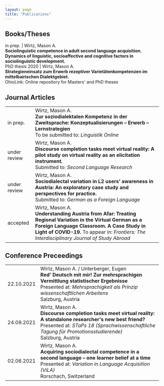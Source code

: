 ```yaml
---
layout: page
title: "Publications"
---
```


## Books/Theses

in prep. | Wirtz, Mason A. <br> **Sociolinguistic competence in adult second language acquisition. Dynamics of linguistic, socioaffective and cognitive factors in sociolinguistic development.** <br> PhD thesis
2020 | Wirtz, Mason A. <br> **Strategieneinsatz zum Erwerb rezeptiver Varietätenkompetenzen im mittelbairischen Dialektgebiet.** <br> OhioLink: Online repository for Masters' and PhD theses


## Journal Articles

| | |
---|---
in prep. | Wirtz, Mason A. <br> **Zur soziodialektalen Kompetenz in der Zweitsprache: Konzeptualisierungen – Erwerb – Lernstrategien** <br> To be submitted to: *Linguistik Online*
under review | Wirtz, Mason A. <br> **Discourse completion tasks meet virtual reality: A pilot study on virtual reality as an elicitation instrument.** <br> Submitted to: *Second Language Research*
under review | Wirtz, Mason A. <br> **Sociodialectal variation in L2 users’ awareness in Austria: An exploratory case study and perspectives for practice.** <br> Submitted to: *German as a Foreign Language* 
accepted | Wirtz, Mason A. <br> **Understanding Austria from Afar: Treating Regional Variation in the Virtual German as a Foreign Language Classroom. A Case Study in Light of COVID-19.** To appear in: *Frontiers: The Interdisciplinary Journal of Study Abroad*

## Conference Preceedings

| | |
---|---
22.10.2021 | Wirtz, Mason A. / Unterberger, Eugen <br> **Red' Deutsch mit mir! Zur mehrsprachigen Vermittlung statistischer Ergebnisse** <br> Presented at: *Mehrsprachigkeit als Prinzip wissenschaftlichen Arbeitens* <br> Salzburg, Austria
24.09.2021 | Wirtz, Mason A. <br> **Discourse completion tasks meet virtual reality: A standalone researcher's new best friend?** <br> Presented at: *STaPs 18 (Sprachwissenschaftliche Tagung für Promotionsstudierende)* <br> Salzburg, Austria
02.06.2021 | Wirtz, Mason A. <br> **Acquiring sociodialectal competence in a second language – one learner belief at a time** <br> Presented at: *Variation in Language Acquisition (ViLA)* <br> Rorschach, Switzerland







